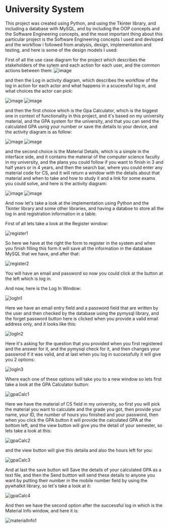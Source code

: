 # University System

This project was created using Python, and using the Tkinter library, and including a database with MySQL, 
and by including the OOP concepts and the Software Engineering concepts, and the most important thing about this particular project is 
the Software Engineering concepts I used and devloped and the workflow i followed from analysis, design, implementation and testing, and here is some 
of the design models I used:

First of all the use case diagram for the project which describes the stakeholders of the sytem and each action for each user, and the common 
actions between them:
![image](https://user-images.githubusercontent.com/74671857/155380605-e42c5090-c47d-444b-9560-73dc59873920.png)

and then the Log in activity diagram, which describes the workflow of the log in action for each actor and what happens in a scucessful log in, and 
what choices the actor can pick:

![image](https://user-images.githubusercontent.com/74671857/155380761-4e3d2aa5-fa60-4a58-969a-d2ee4743fcdb.png)
![image](https://user-images.githubusercontent.com/74671857/155380835-8d53082f-7787-4f3d-adae-866981eb059f.png)


and then the first choice which is the Gpa Calculator, which is the biggest one in context of functionality in this project, and it's based on my university material,
and the GPA system for the university, and that you can send the calculated GPA usnig your number or save the details to your device, and the activity diagram is as 
follow:

![image](https://user-images.githubusercontent.com/74671857/155380966-35425e9c-a448-447e-a7c3-99e633bd8f3d.png)
![image](https://user-images.githubusercontent.com/74671857/155381038-38347653-7167-4e8d-a1f5-f60cbee0c230.png)


and the second choice is the Material Details, which is a simple in the interface side, and it contains the material of the computer science faculty in my university,
and the plans you could follow if you want to finish in 3 and half years or in 4 years, and then the search bar, where you could enter any material code for CS, and
it will return a window with the details about that material and when to take and how to study it and a link for some exams you could solve, and here is the activity 
diagram:

![image](https://user-images.githubusercontent.com/74671857/155381171-9acd14df-c4e1-4bd6-8461-ce52aef9ca76.png)
![image](https://user-images.githubusercontent.com/74671857/155381242-195f5be2-4d6f-4e59-8836-385106f3c101.png)


And now let's take a look at the implementation using Python and the Tkinter library and some other libraries, and having a databse to store all the log in and registration information in a table.

First of all lets take a look at the Register window:

![register1](https://user-images.githubusercontent.com/74671857/155679889-e1725e6e-13ae-4472-a79f-744aca08c913.JPG)

So here we have at the right the form to register in the system and when you finish filling this form it will save all the information in the database MySQL that we have, and after that:

![register2](https://user-images.githubusercontent.com/74671857/155680092-98f247e4-b4c8-4c2a-be3c-59f160b7560f.JPG)

You will have an email and password so now you could click at the button at the left which is log in.

And now, here is the Log In Window:

![logIn1](https://user-images.githubusercontent.com/74671857/155678934-cfbf74e9-7c1c-47c8-8e0f-0013fae6a56d.JPG)

Here we have an email entry field and a password field that are written by the user and then checked by the database using the pymysql library, and the forget password button here is clicked when you provide a valid email address only, and it looks like this:

![logIn2](https://user-images.githubusercontent.com/74671857/155679234-34c61eab-5add-416b-b0d0-9d63dd28035f.JPG)

Here it's asking for the question that you provided when you first registered and the answer for it, and the pymysql check for it, and then changes your passwrod if it was valid, and at last when you log in successfully it will give you 2 options:

![logIn3](https://user-images.githubusercontent.com/74671857/155679581-12b6795b-5565-42ce-ae67-3a0e5b6e70c4.JPG)

Where each one of these options will take you to a new window so lets first take a look at the GPA Calculator button:

![gpaCalc1](https://user-images.githubusercontent.com/74671857/155680253-8fb89974-a97d-48f3-9abb-e69ccb3d0148.JPG)

Here we have the material of CS field in my university, so first you will pick the material you want to calculate and the grade you got, then provide your name, your ID, the number of hours you finished and your password, then when you click the GPA button it will provide the calculated GPA at the bottom left, and the view button will give you the detail of your semester, so lets take a look at this:

![gpaCalc2](https://user-images.githubusercontent.com/74671857/155680853-1693c72c-db43-45ce-8bb4-b0360b419a45.JPG)

and the view button will give this detaila and also the hours left for you:

![gpaCalc3](https://user-images.githubusercontent.com/74671857/155683555-254cfef8-659e-48ec-808a-3f608efd8091.JPG)

And at last the save button will Save the details of your calculated GPA as a text file, and then the Send buttton will send these details to anyone you want by putting their number in the mobile number field by using the pywhatkit library, so let's take a look at it:

![gpaCalc4](https://user-images.githubusercontent.com/74671857/155684066-4c207ee5-e827-4483-aa2c-9b0b28a1441f.JPG)

And then we have the second option after the successful log in which is the Material Info window, and here it is:

![materialInfo1](https://user-images.githubusercontent.com/74671857/155684267-45e35360-68fd-40a5-89f9-7a7ecc6c2294.JPG)









